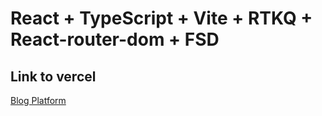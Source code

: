 # React + TypeScript + Vite + RTKQ + React-router-dom + FSD

## Link to vercel

[Blog Platform](https://blog-platform-lilac-two.vercel.app/)